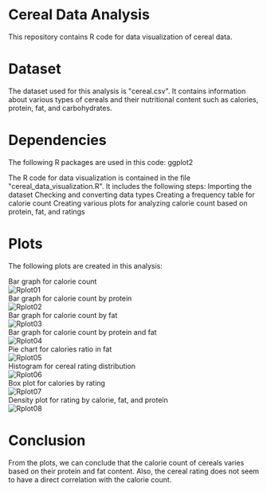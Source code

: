 # Cereal Data Analysis
This repository contains R code for data visualization of cereal data.

# Dataset
The dataset used for this analysis is "cereal.csv". It contains information about various types of cereals and their nutritional content such as calories, protein, fat, and carbohydrates.

# Dependencies
The following R packages are used in this code:
ggplot2

The R code for data visualization is contained in the file "cereal_data_visualization.R". It includes the following steps:
Importing the dataset
Checking and converting data types
Creating a frequency table for calorie count
Creating various plots for analyzing calorie count based on protein, fat, and ratings

# Plots
The following plots are created in this analysis:

Bar graph for calorie count  
![Rplot01](https://user-images.githubusercontent.com/114388705/222079953-c0c7bd38-8711-429b-b85e-b6dab14e9bcf.png)  
Bar graph for calorie count by protein  
![Rplot02](https://user-images.githubusercontent.com/114388705/222079954-31adda48-1db6-43be-96ad-098a6490722f.png)  
Bar graph for calorie count by fat  
![Rplot03](https://user-images.githubusercontent.com/114388705/222079917-6acb8df5-006f-46a8-bb30-05c8c7de1983.png)  
Bar graph for calorie count by protein and fat  
![Rplot04](https://user-images.githubusercontent.com/114388705/222079932-7fbca94d-e427-4f7e-b3c8-7150042365a9.png)  
Pie chart for calories ratio in fat  
![Rplot05](https://user-images.githubusercontent.com/114388705/222079934-9aa3f2d7-c5e6-4f03-b0d2-6849eac1d97f.png)  
Histogram for cereal rating distribution  
![Rplot06](https://user-images.githubusercontent.com/114388705/222079940-3a233341-1035-46fa-81e7-644e39ef7d76.png)  
Box plot for calories by rating  
![Rplot07](https://user-images.githubusercontent.com/114388705/222079946-74c076ec-e292-4480-b4ad-d1790bb65c8c.png)  
Density plot for rating by calorie, fat, and protein  
![Rplot08](https://user-images.githubusercontent.com/114388705/222079948-1b034734-bfac-406b-9a61-0454924ae506.png)  

# Conclusion
From the plots, we can conclude that the calorie count of cereals varies based on their protein and fat content. Also, the cereal rating does not seem to have a direct correlation with the calorie count.
